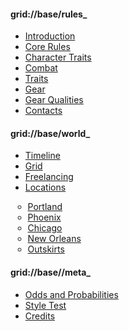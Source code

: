 #### grid://base/rules_

- [Introduction](index)
- [Core Rules](core_rules)
- [Character Traits](traits)
- [Combat](combat)
- [Traits](traits)
- [Gear](gear)
- [Gear Qualities](gear_qualities)
- [Contacts](contacts)

#### grid://base/world_
<div markdown="1" style="margin-left:px">

- [Timeline](timeline)
- [Grid](grid)
- [Freelancing](freelancing)
- [Locations](locations)<div markdown="1" style="margin-left:-20px">
  - [Portland](portland)
  - [Phoenix](phoenix)
  - [Chicago](chicago)
  - [New Orleans](new_orleans)
  - [Outskirts](outskirts)

</div>
</div>

#### grid://base//meta_

- [Odds and Probabilities](odds)
- [Style Test](style_test)
- [Credits](_attribution)


